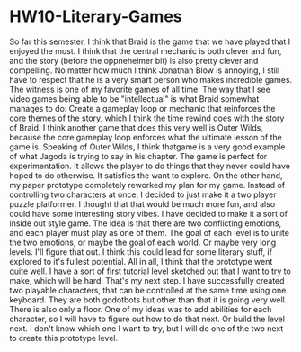 # HW10-Literary-Games

  So far this semester, I think that Braid is the game that we have played that I enjoyed the most. I think that the central mechanic is both
clever and fun, and the story (before the oppneheimer bit) is also pretty clever and compelling. No matter how much I think Jonathan Blow 
is annoying, I still have to respect that he is a very smart person who makes incredible games. The witness is one of my favorite games of all
time. The way that I see video games being able to be "intellectual" is what Braid somewhat manages to do: Create a gameplay loop or mechanic 
that reinforces the core themes of the story, which I think the time rewind does with the story of Braid. I think another game that does this 
very well is Outer Wilds, because the core gameplay loop enforces what the ultimate lesson of the game is. Speaking of Outer Wilds, I think 
thatgame is a very good example of what Jagoda is trying to say in his chapter. The game is perfect for experimentation. It allows the 
player to do things that they never could have hoped to do otherwise. It satisfies the want to explore.
  On the other hand, my paper prototype completely reworked my plan for my game. Instead of controlling two characters at once, I decided to
just make it a two player puzzle platformer. I thought that that would be much more fun, and also could have some interesting story vibes. 
I have decided to make it a sort of inside out style game. The idea is that there are two conflicting emotions, and each player must play as 
one of them. The goal of each level is to unite the two emotions, or maybe the goal of each world. Or maybe very long levels. I'll figure that 
out. I think this could lead for some literary stuff, if explored to it's fullest potential. All in all, I think that the prototype went quite 
well. I have a sort of first tutorial level sketched out that I want to try to make, which will be hard. That's my next step. I have 
successfully created two playable characters, that can be controlled at the same time using one keyboard. They are both godotbots but other 
than that it is going very well. There is also only a floor. One of my ideas was to add abilities for each character, so I will have to figure
out how to do that next. Or build the level next. I don't know which one I want to try, but I will do one of the two next to create this
prototype level.

